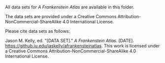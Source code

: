 All data sets for _A Frankenstein Atlas_ are available in this folder. 

The data sets are provided under a Creative Commons Attribution-NonCommercial-ShareAlike 4.0 International License.

Please cite data sets as follows:

Jason M. Kelly, ed. "[DATA SET]." _A Frankenstein Atlas_. [DATE]. https://github.iu.edu/jaskelly/afrankensteinatlas. This work is licensed under a Creative Commons Attribution-NonCommercial-ShareAlike 4.0 International License.
